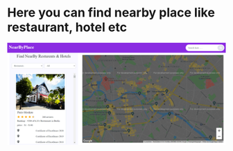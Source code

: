 # Here you can find nearby place like restaurant, hotel etc


![all text](https://raw.githubusercontent.com/atanu20/find-restaurant-near-me/master/screenshot-nearbyplace.netlify.app-2021.10.23-14_41_22.png)
